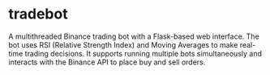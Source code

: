 # tradebot
A multithreaded Binance trading bot with a Flask-based web interface. The bot uses RSI (Relative Strength Index) and Moving Averages to make real-time trading decisions. It supports running multiple bots simultaneously and interacts with the Binance API to place buy and sell orders.
